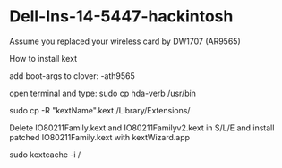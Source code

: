 # Dell-Ins-14-5447-hackintosh

Assume you replaced your wireless card by DW1707 (AR9565)

How to install kext

add boot-args to clover: -ath9565

open terminal and type:
sudo cp hda-verb /usr/bin

sudo cp -R "kextName".kext /Library/Extensions/

Delete IO80211Family.kext and IO80211Familyv2.kext in S/L/E and install patched IO80211Family.kext with kextWizard.app

sudo kextcache -i /